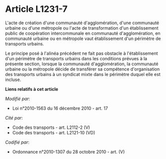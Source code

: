 # Article L1231-7

L'acte de création d'une communauté d'agglomération, d'une communauté urbaine ou d'une métropole ou l'acte de transformation
d'un établissement public de coopération intercommunale en communauté d'agglomération, en communauté urbaine ou en métropole
vaut établissement d'un périmètre de transports urbains.

Le principe posé à l'alinéa précédent ne fait pas obstacle à l'établissement d'un périmètre de transports urbains dans les
conditions prévues à la présente section, lorsque la communauté d'agglomération, la communauté urbaine ou la métropole décide
de transférer sa compétence d'organisation des transports urbains à un syndicat mixte dans le périmètre duquel elle est
incluse.

**Liens relatifs à cet article**

_Modifié par_:

  - Loi n°2010-1563 du 16 décembre 2010 - art. 17

_Cité par_:

  - Code des transports - art. L2112-2 (V)
  - Code des transports - art. L2121-10 (VD)

_Codifié par_:

  - Ordonnance n°2010-1307 du 28 octobre 2010 - art. (V)
